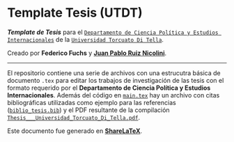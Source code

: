 # Template Tesis (UTDT)

***Template de Tesis*** para el [`Departamento de Ciencia Política y Estudios Internacionales`](http://utdt.edu/ver_contenido.php?id_contenido=104&id_item_menu=441) de la [`Universidad Torcuato Di Tella`](http://www.utdt.edu). 

Creado por **Federico Fuchs** y [**Juan Pablo Ruiz Nicolini**](http://www.tuqmano.com).

---

El repositorio contiene una serie de archivos con una estrucutra básica de documento `.tex` para editar los trabajos de investigación de las tesis con el formato requerido por el **Departamento de Ciencia Política y Estudios Internacionales**. Además del código en [`main.tex`](https://github.com/TuQmano/template_Thesis.UTDT/blob/master/main.tex) hay un archivo con citas bibliográficas utilizadas como ejemplo para las referencias ([`biblio_tesis.bib`](https://github.com/TuQmano/template_Thesis.UTDT/blob/master/biblio_tesis.bib)) y el PDF resultante de la compilación [`Thesis___Universidad_Torcuato_Di_Tella.pdf`](https://github.com/TuQmano/template_Thesis.UTDT/blob/master/Thesis___Universidad_Torcuato_Di_Tella%20.pdf). 

Este documento fue generado en [**ShareLaTeX**](https://www.sharelatex.com?r=a45b8691&rm=d&rs=b).
